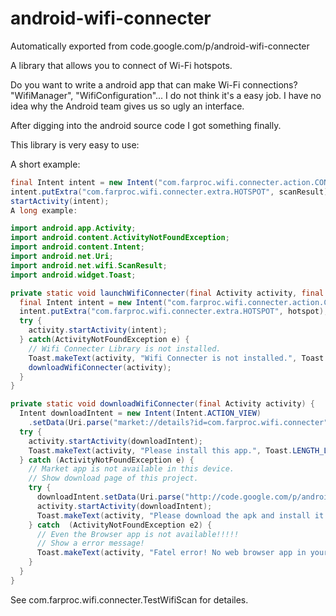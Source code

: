 # android-wifi-connecter
Automatically exported from code.google.com/p/android-wifi-connecter

A library that allows you to connect of Wi-Fi hotspots. 

Do you want to write a android app that can make Wi-Fi connections? "WifiManager", "WifiConfiguration"... I do not think it's a easy job. I have no idea why the Android team gives us so ugly an interface.

After digging into the android source code I got something finally.

This library is very easy to use:

A short example:
```java
final Intent intent = new Intent("com.farproc.wifi.connecter.action.CONNECT_OR_EDIT");
intent.putExtra("com.farproc.wifi.connecter.extra.HOTSPOT", scanResult);
startActivity(intent);
A long example:

import android.app.Activity;
import android.content.ActivityNotFoundException;
import android.content.Intent;
import android.net.Uri;
import android.net.wifi.ScanResult;
import android.widget.Toast;

private static void launchWifiConnecter(final Activity activity, final ScanResult hotspot) {
  final Intent intent = new Intent("com.farproc.wifi.connecter.action.CONNECT_OR_EDIT");
  intent.putExtra("com.farproc.wifi.connecter.extra.HOTSPOT", hotspot);
  try {
    activity.startActivity(intent);
  } catch(ActivityNotFoundException e) {
    // Wifi Connecter Library is not installed.
    Toast.makeText(activity, "Wifi Connecter is not installed.", Toast.LENGTH_LONG).show();
    downloadWifiConnecter(activity);
  }
}

private static void downloadWifiConnecter(final Activity activity) {
  Intent downloadIntent = new Intent(Intent.ACTION_VIEW)
    .setData(Uri.parse("market://details?id=com.farproc.wifi.connecter"));
  try {
    activity.startActivity(downloadIntent);
    Toast.makeText(activity, "Please install this app.", Toast.LENGTH_LONG).show();
  } catch (ActivityNotFoundException e) {
    // Market app is not available in this device.
    // Show download page of this project.
    try {
      downloadIntent.setData(Uri.parse("http://code.google.com/p/android-wifi-connecter/downloads/list"));
      activity.startActivity(downloadIntent);
      Toast.makeText(activity, "Please download the apk and install it manully.", Toast.LENGTH_LONG).show();
    } catch  (ActivityNotFoundException e2) {
      // Even the Browser app is not available!!!!!
      // Show a error message!
      Toast.makeText(activity, "Fatel error! No web browser app in your device!!!", Toast.LENGTH_LONG).show();
    }
  }
}
```
See com.farproc.wifi.connecter.TestWifiScan for detailes.

